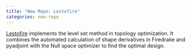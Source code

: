 ```yaml
---
title: "New Repo: Lestofire"
categories: new-repo
---
```


[Lestofire](https://github.com/LLNL/lestofire) implements the level set method in topology optimization. It combines the automated calculation of shape derivatives in Firedrake and pyadjoint with the Null space optimizer to find the optimal design.
